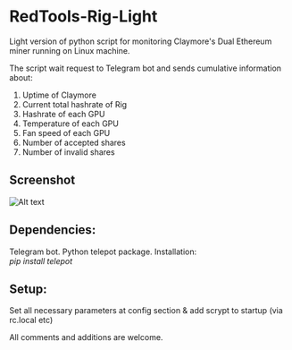 # RedTools-Rig-Light

Light version of python script for monitoring Claymore's Dual Ethereum miner running on Linux machine. 

The script wait request to Telegram bot and sends cumulative information about:
  1. Uptime of Claymore
  2. Current total hashrate of Rig
  3. Hashrate of each GPU
  4. Temperature of each GPU
  5. Fan speed of each GPU
  6. Number of accepted shares
  7. Number of invalid shares

## Screenshot
![Alt text](https://github.com/pistonov/RedTools-Rig-Light/raw/master/screen.jpg "Optional Title")

## Dependencies:
Telegram bot.
Python telepot package. Installation:  
*pip install telepot*
  
## Setup:
  Set all necessary parameters at config section & add scrypt to startup (via rc.local etc)

All comments and additions are welcome.
  
